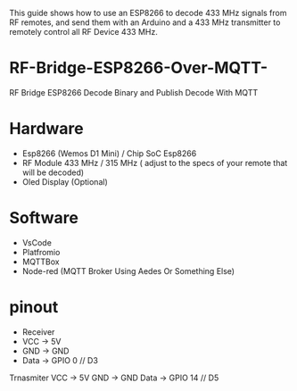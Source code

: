 This guide shows how to use an ESP8266 to decode 433 MHz signals from RF remotes, and send them with an Arduino and a 433 MHz transmitter to remotely control all RF Device 433 MHz.

# RF-Bridge-ESP8266-Over-MQTT-
RF Bridge ESP8266 Decode Binary and Publish Decode With MQTT

# Hardware
- Esp8266 (Wemos D1 Mini) / Chip SoC Esp8266
- RF Module 433 MHz / 315 MHz (
adjust to the specs of your remote that will be decoded) 
- Oled Display (Optional)

# Software
- VsCode
- Platfromio
- MQTTBox
- Node-red (MQTT Broker Using Aedes Or Something Else)

# pinout
- Receiver 
- VCC -> 5V
- GND -> GND
- Data -> GPIO 0 // D3

Trnasmiter 
VCC -> 5V
GND -> GND
Data -> GPIO 14 // D5
